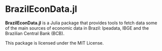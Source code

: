 # BrazilEconData.jl

**BrazilEconData.jl** is a Julia package that provides tools to fetch data some of the main sources of economic data in Brazil: Ipeadata, IBGE and the Brazilian Central Bank (BCB).

This package is licensed under the MIT License.